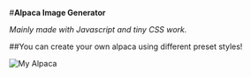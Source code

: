 #**Alpaca Image Generator**

*Mainly made with Javascript and tiny CSS work.*

##You can create your own alpaca using different preset styles!

 ![My Alpaca](my_alpaca.jpg)
